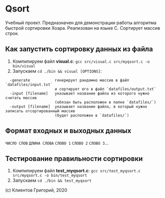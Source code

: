 # Qsort

Учебный проект. Предназначен для демонстрации работы алгоритма быстрой сортировки Хоара. Реализован на языке C. 
Сортирует массив строк.

## Как запустить сортировку данных из файла

1. Компилируем файл **visual.c**: `gcc src/visual.c src/myqsort.c -o bin/visual`
2. Запускаем `cd ./bin && visual [OPTIONS]`: 
```
  -generate           генерирует рандомно массив в файл `datafiles/input.txt`
                      и сортирует его в файл `datafiles/output.txt`
  -input [filename]   указывает название файла из которого нужно считать массив
                      (обязан быть расположен в папке `datafiles/`)
  -output [filename]  указывает название файла, в который нужно записать отсортированный массив
                      (будет расположен в `datafiles/`)
```

## Формат входных и выходных данных

`ЧИСЛО СЛОВ` `ДЛИНА СЛОВА` `СЛОВО 1` `СЛОВО 2` `СЛОВО 3`...

## Тестирование правильности сортировки

1. Компилируем файл **test_myqsort.c**: `gcc src/test_myqsort.c src/myqsort.c -o bin/test_myqsort`
2. Запускаем `cd ./bin && test_myqsort`



(c) Клиентов Григорий, 2020
